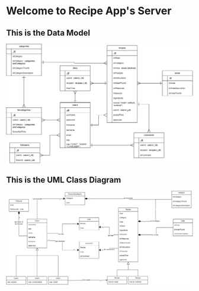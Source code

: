 # Welcome to Recipe App's Server

## This is the Data Model

![Alt Text](./data-model.drawio.png)

## This is the UML Class Diagram

![Alt Text](./class-diagram-recipes.png)
